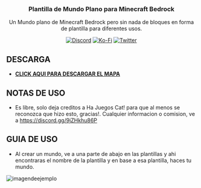 <p align="center">
  <h3 align="center">Plantilla de Mundo Plano para Minecraft Bedrock</h3>
  
 <p align="center">
Un Mundo plano de Minecraft Bedrock pero sin nada de bloques en forma de plantilla para diferentes usos.</p>
</p>

<p align="center">
  <a href="https://discord.gg/9jZHkhu86P"><img src="https://img.shields.io/discord/782053401281429504?style=plastic&color=red&logo=discord&label=Server%20De%20Discord" alt="Discord "/></a>
  <a href="https://ko-fi.com/hajuegos0710"><img src="https://img.shields.io/npm/v/express?url=https://ko-fi.com/hajuegos0710&style=plastic&logo=kofi&label=Doname%20Aqui!&color=inactive" alt="Ko-Fi "/></a>
  <a href="https://twitter.com/Ha_Juegos_Cat"><img src="https://img.shields.io/twitter/follow/Ha_Juegos_Cat?style=plastic&color=success&logo=twitter&label=Sigueme%20en%20Twitter" alt="Twitter "/></a>
	
</p>

## DESCARGA	

- [__CLICK AQUI PARA DESCARGAR EL MAPA__](https://github.com/HaJuegos/The-Games-Store/raw/main/Oficiales/Mapa%20plano%20sin%20nada/%5BWT%5D%20Mundo%20Plano%20Sin%20Bloques%20By%20Ha%20Juegos%20Cat!.mctemplate)

## NOTAS DE USO

- Es libre, solo deja creditos a Ha Juegos Cat! para que al menos se reconozca que hizo esto, gracias!. Cualquier informacion o comision, ve a https://discord.gg/9jZHkhu86P

## GUIA DE USO

- Al crear un mundo, ve a una parte de abajo en las plantillas y ahi encontraras el nombre de la plantilla y en base a esa plantilla, haces tu mundo.

![imagendeejemplo](https://cdn.discordapp.com/attachments/886014891738144798/1045108155383812096/image.png)